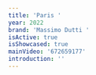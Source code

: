 ```yaml
---
title: 'Paris '
year: 2022
brand: 'Massimo Dutti '
isActive: true
isShowcased: true
mainVideo: '672659177'
introduction: ''
---
```


